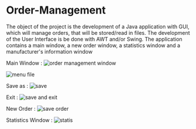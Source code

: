# Order-Management

The object of the project is the development of a Java application with GUI, which will
manage orders, that will be stored/read in files. The development of the User Interface is be done with AWT and/or
Swing. 
The application contains a main window, a new order window, a statistics window and a manufacturer's information window

Main Window : 
![order management window](https://github.com/KaterinaGavala/Order-Management/assets/121763578/1100a876-0196-44e4-878c-363af5e4b5da)

![menu file](https://github.com/KaterinaGavala/Order-Management/assets/121763578/f230eacc-1b86-4caf-9542-399ef3374345)

Save as :
![save](https://github.com/KaterinaGavala/Order-Management/assets/121763578/8a00c657-d358-4be1-92ca-eeb8fa53092b)

Exit :
![save and exit](https://github.com/KaterinaGavala/Order-Management/assets/121763578/a0f8ae4e-a372-4e18-92f2-1d6eedbbb8b7)

New Order :
![save order](https://github.com/KaterinaGavala/Order-Management/assets/121763578/5913fe34-b5e3-4630-84a4-2201bb08d890)

Statistics Window :
![statis](https://github.com/KaterinaGavala/Order-Management/assets/121763578/0bf43186-49b3-4877-ac8b-0b13059f7fb1)


